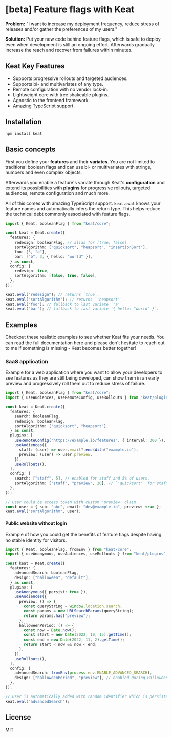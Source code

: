 # [beta] Feature flags with Keat

**Problem:** "I want to increase my deployment frequency, reduce stress of releases and/or gather the preferences of my users."

**Solution:** Put your new code behind feature flags, which is safe to deploy even when development is still an ongoing effort. Afterwards gradually increase the reach and recover from failures within minutes.

## Keat Key Features

- Supports progressive rollouts and targeted audiences.
- Supports bi- and multivariates of any type.
- Remote configuration with no vendor lock-in.
- Lightweight core with tree shakeable plugins.
- Agnostic to the frontend framework.
- Amazing TypeScript support.

## Installation

```
npm install keat
```

## Basic concepts

First you define your **features** and their **variates**. You are not limited to traditional boolean flags and can use bi- or multivariates with strings, numbers and even complex objects.

Afterwards you enable a feature's variate through Keat's **configuration** and extend its possibilities with **plugins** for progressive rollouts, targeted audiences, remote configuration and much more.

All of this comes with amazing TypeScript support. `keat.eval` knows your feature names and automatically infers the return type. This helps reduce the technical debt commonly associated with feature flags.

```typescript
import { Keat, booleanFlag } from "keat/core";

const keat = Keat.create({
  features: {
    redesign: booleanFlag, // alias for [true, false]
    sortAlgorithm: ["quicksort", "heapsort", "insertionSort"],
    foo: [5, "a"],
    bar: ["b", 3, { hello: "world" }],
  } as const,
  config: {
    redesign: true,
    sortAlgorithm: [false, true, false],
  },
});

keat.eval("redesign"); // returns `true`.
keat.eval("sortAlgorithm"); // returns `'heapsort'`.
keat.eval("foo"); // fallback to last variate `'a'`.
keat.eval("bar"); // fallback to last variate `{ hello: "world" }`.
```

## Examples

Checkout these realistic examples to see whether Keat fits your needs.
You can read the full documentation here and please don't hesitate to reach out to me if something is missing - Keat becomes better together!

### SaaS application

Example for a web application where you want to allow your developers to see features as they are still being developed, can show them in an early preview and progressively roll them out to reduce stress of failure.

```typescript
import { Keat, booleanFlag } from "keat/core";
import { useAudiences, useRemoteConfig, useRollouts } from "keat/plugins";

const keat = Keat.create({
  features: {
    search: booleanFlag,
    redesign: booleanFlag,
    sortAlgorithm: ["quicksort", "heapsort"],
  } as const,
  plugins: [
    useRemoteConfig("https://example.io/features", { interval: 300 }),
    useAudiences({
      staff: (user) => user.email?.endsWith("example.io"),
      preview: (user) => user.preview,
    }),
    useRollouts(),
  ],
  config: {
    search: ["staff", 5], // enabled for staff and 5% of users.
    sortAlgorithm: ["staff", "preview", 20], // `'quicksort'` for staff, preview and 20% of users - otherwise `'heapsort'`.
  },
});

// User could be access token with custom 'preview' claim.
const user = { sub: "abc", email: "dev@example.io", preview: true };
keat.eval("sortAlgorithm", user);
```

#### Public website without login

Example of how you could get the benefits of feature flags despite having no stable identity for visitors.

```typescript
import { Keat, booleanFlag, fromEnv } from "keat/core";
import { useAnonymous, useAudiences, useRollouts } from "keat/plugins";

const keat = Keat.create({
  features: {
    advancedSearch: booleanFlag,
    design: ["halloween", "default"],
  } as const,
  plugins: [
    useAnonymous({ persist: true }),
    useAudiences({
      preview: () => {
        const queryString = window.location.search;
        const params = new URLSearchParams(queryString);
        return params.has("preview");
      },
      halloweenPeriod: () => {
        const now = Date.now();
        const start = new Date(2022, 10, 15).getTime();
        const end = new Date(2022, 11, 2).getTime();
        return start < now && now < end;
      },
    }),
    useRollouts(),
  ],
  config: {
    advancedSearch: fromEnv(process.env.ENABLE_ADVANCED_SEARCH),
    design: ["halloweenPeriod", "preview"], // enabled during Halloween and for preview.
  },
});

// User is automatically added with random identifier which is persisted across session.
keat.eval("advancedSearch");
```

## License

MIT
